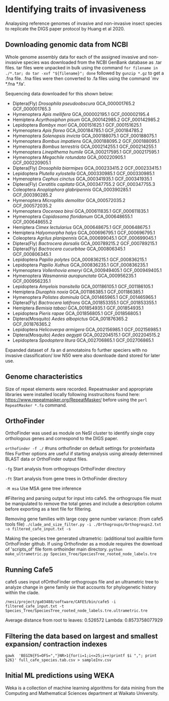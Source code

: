 # Identifying traits of invasiveness
Analaysing reference genomes of invasive and non-invasive insect species to replicate the DIGS paper protocol by Huang et al 2020.


## Downloading genomic data from NCBI
Whole genome assembly data for each of the assigned invasive and non-invasive species was downloaded from the NCBI GenBank database as .tar files.
tar files were unpacked in bulk using the command `for filename in ./*.tar; do tar -xvf "${filename}"; done` followed by `gunzip *.gz` to get a .fna file. 
.fna files were then converted to .fa files using the command `mv *.fna *.fa'.

Sequencing data downloaded for this shown below:

-	Diptera(Fly)	*Drosophila pseudoobscura*	GCA_000001765.2	GCF_000001765.3
-	Hymenoptera	*Apis mellifera*	GCA_000002195.1	GCF_000002195.4
-	Hemiptera	*Acyrthosiphon pisum*	GCA_000142985.2	GCF_000142985.2
-	Lepidoptera	*Bombyx mori*	GCA_000151625.1	GCF_000151625.1
-	Hymenoptera	*Apis florea*	GCA_000184785.1	GCF_000184785.2
-	Hymenoptera	*Solenopsis invicta*	GCA_000188075.1	GCF_000188075.1
-	Hymenoptera	*Bombus impatiens*	GCA_000188095.2	GCF_000188095.1
-	Hymenoptera	*Bombus terrestris*	GCA_000214255.1	GCF_000214255.1
-	Hymenoptera	*Linepithema humile*	GCA_000217595.1	GCF_000217595.1
-	Hymenoptera	*Megachile rotundata*	GCA_000220905.1	GCF_000220905.1
-	Diptera(Fly)	*Drosophila biarmipes*	GCA_000233415.2	GCF_000233415.1
-	Lepidoptera	*Plutella xylostella*	GCA_000330985.1	GCF_000330985.1
-	Hymenoptera	*Cephus cinctus*	GCA_000341935.1	GCF_000341935.1
-	Diptera(Fly)	*Ceratitis capitata*	GCA_000347755.2	GCF_000347755.3
-	Coleoptera	*Anoplophora glabripennis*	GCA_000390285.1	GCF_000390285.2
-	Hymenoptera	*Microplitis demolitor*	GCA_000572035.2	GCF_000572035.2
-	Hymenoptera	*Ooceraea biroi*	GCA_000611835.1	GCF_000611835.1
-	Hymenoptera	*Copidosoma floridanum*	GCA_000648655.1	GCF_000648655.2
-	Hemiptera	*Cimex lectularius* 	GCA_000648675.1	GCF_000648675.1
-	Hemiptera	*Halyomorpha halys*	GCA_000696795.1	GCF_000696795.1
-	Coleoptera	*Agrilus planipennis*	GCA_000699045.1	GCF_000699045.1
-	Diptera(Fly)	*Bactrocera dorsalis*	GCA_000789215.2	GCF_000789215.1
-	Diptera(Fly)	*Bactrocera cucurbitae*	GCA_000806345.1	GCF_000806345.1
-	Lepidoptera	*Papilio polytes*	GCA_000836215.1	GCF_000836215.1
-	Lepidoptera	*Papilio Xuthus*	GCA_000836235.1	GCF_000836235.1
-	Hymenoptera	*Vollenhovia emeryi*	GCA_000949405.1	GCF_000949405.1
-	Hymenoptera	*Wasmannia auropunctata*	GCA_000956235.1	GCF_000956235.1
-	Lepidoptera	*Amyelois transitella*	GCA_001186105.1	GCF_001186105.1
-	Hemiptera	*Diuraphis noxia*	GCA_001186385.1	GCF_001186385.1
-	Hymenoptera	*Polistes dominula*	GCA_001465965.1	GCF_001465965.1
-	Diptera(Fly)	*Bactrocera latifrons*	GCA_001853355.1	GCF_001853355.1
-	Hemiptera	*Bemisia tabaci*	GCA_001854935.1	GCF_001854935.1
-	Lepidoptera	*Pieris rapae*	GCA_001856805.1	GCF_001856805.1
-	Diptera(Mosquito)	*Aedes albopictus*	GCA_001876365.2	GCF_001876365.2
-	Lepidoptera	*Helicoverpa armigera*	GCA_002156985.1	GCF_002156985.1
-	Diptera(Mosquito)	*Aedes aegypti*	GCA_002204515.1	GCF_002204515.2
-	Lepidoptera	*Spodoptera litura*	GCA_002706865.1	GCF_002706865.1

Expanded dataset of .fa an d annotatoins fo further speciers with no invasive classification/ low N50 were also downloade dand stored for later use.

## Genome characteristics
Size of repeat elements were recorded. Repeatmasker and appropriate libraries were installed locally following insstrucitons found here: https://www.repeatmasker.org/RepeatMasker/ 
before using the `perl RepeatMasker *.fa` command. 


## OrthoFinder
OrthoFinder was used as module on NeSI cluster to identify single copy orthologous genes and correspond to the DIGS paper.

`orthofinder -f ./` #runs orthofinder on default settings for proteinfasta files
Further options are useful if starting analysis using already determined BLAST data or OrthoFinder output files.

  `-fg` Start analysis from orthogroups OrthoFinder directory

  `-ft` Start analysis from gene trees in OrthoFinder directory

  `-M msa` Use MSA gene tree inference


#Filtering and parsing output for input into cafe5.
the orthogroups file must be manipulated to remove the total genes and include a description column before exporting as a text file for filtering.

Removing gene families with large copy gene number variance: (from cafe5 tools file)
`./clade_and_size_filter.py -i ./Orthogroups/Orthogroups2.txt -o filtered_cafe_input.txt -s`

Making the species tree generated ultrametric: (additional tool availble form OrthoFinder github. If using Orthofinder as a module requires the download of 'scripts_of' file form orthoinder main directory.
`python make_ultrametric.py Species_Tree/SpeciesTree_rooted_node_labels.tre` 

## Running Cafe5
cafe5 uses input ofOrthoFinder orthogroups file and an ultrametric tree to analyze change in gene family sie that accounts for phylogenetic history within the clade.

`/nesi/project/ga03488/software/CAFE5/bin/cafe5 -i filtered_cafe_input.txt -t Species_Tree/SpeciesTree_rooted_node_labels.tre.ultrametric.tre`

Average distance from root to leaves: 0.526572
Lambda: 0.8573758077929

## Filtering the data based on largest and smallest expansion/ contraction indexes

`gawk  'BEGIN{FS=OFS=","}NR>1{for(i=1;i<=25;i++)printf $i ","; print $26}' full_cafe_species.tab.csv > sampleInv.csv`

## Initial ML predictions using WEKA
Weka is a collection of machine learning algorithms for data mining from the Computing and Mathematical Sciences department at Waikato University.
